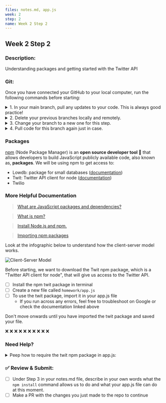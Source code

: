 ```yaml
---
files: notes.md, app.js
week: 2
step: 2
name: Week 2 Step 2
---
```


## Week 2 Step 2

### Description:
Understanding packages and getting started with the Twitter API

### Git:

Once you have connected your GitHub to your local computer, run the following commands before starting:
<details><summary>1. In your main branch, pull any updates to your code. This is always good practice!</summary>
	
	git pull
</details>

<details><summary>2. Delete your previous branches locally and remotely.</summary>
	
	git branch -d [previousBranchName]
	git push origin --delete [previousBranchName]
</details>

<details><summary>3. Change your branch to a new one for this step.</summary>
	
	git checkout -b w1s2
</details>

<details><summary>4. Pull code for this branch again just in case.</summary>
	
	git pull
</details>

### Packages

[npm](https://www.npmjs.com/) (Node Package Manager) is an **open source developer tool 🔨** that allows developers to build JavaScript publicly available code, also known as, **packages**. We will be using npm to get access to:

- Lowdb: package for small databases ([documentation](https://www.npmjs.com/package/lowdb))
- Twit: Twitter API client for node ([documentation](https://www.npmjs.com/package/twit))
- Twilio

### More Helpful Documentation

> [What are JavaScript packages and dependencies?](https://cleverbeagle.com/blog/articles/what-are-javascript-packages-and-dependencies)

> [What is npm?](https://www.freecodecamp.org/news/what-is-npm-a-node-package-manager-tutorial-for-beginners/)

> [Install Node.js and npm.](https://www.npmjs.com/get-npm)

> [Importing npm packages](https://guide.meteor.com/using-npm-packages.html)

Look at the infographic below to understand how the client-server model works.

![Client-Server Model](https://user-images.githubusercontent.com/28051494/109307745-f2da0780-77f5-11eb-8f46-c20dcb0c64ee.png)

Before starting, we want to download the Twit npm package, which is a "Twitter API client for node", that will give us access to the Twitter API.

- [ ] Install the npm twit package in terminal
- [ ] Create a new file called `homework/app.js`
- [ ] To use the twit package, import it in your app.js file
    * If you run across any errors, feel free to troubleshoot on Google or check the documentation linked above

Don't move onwards until you have imported the twit package and saved your file.

❌ ❌ ❌ ❌ ❌ ❌ ❌ ❌ ❌ ❌ 

### Need Help?

<details><summary>Peep how to require the twit npm package in app.js:</summary>

    var Twit = require('twit')
</details>

### ✅ Review & Submit:

- [ ] Under Step 3 in your notes.md file, describe in your own words what the `npm install` command allows us to do and what your app.js file can do at this moment.
- [ ] Make a PR with the changes you just made to the repo to continue

